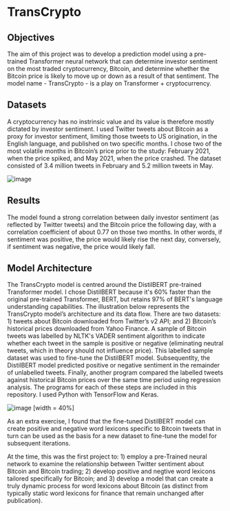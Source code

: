 # TransCrypto
## Objectives
The aim of this project was to develop a prediction model using a pre-trained Transformer neural network that can determine investor sentiment on the most traded cryptocurrency, Bitcoin, and determine whether the Bitcoin price is likely to move up or down as a result of that sentiment. The model name - TransCrypto - is a play on Transformer + cryptocurrency.

## Datasets
A cryptocurrency has no instrinsic value and its value is therefore mostly dictated by investor sentiment. I used Twitter tweets about Bitcoin as a proxy for investor sentiment, limiting those tweets to US origination, in the English language, and published on two specific months. I chose two of the most volatile months in Bitcoin’s price prior to the study: February 2021, when the price spiked, and May 2021, when the price crashed. The dataset consisted of 3.4 million tweets in February and 5.2 million tweets in May.

![image](https://user-images.githubusercontent.com/69303050/158633373-1828e60b-311f-4e1f-a735-fb6a5febb9e7.png)

## Results
The model found a strong correlation between daily investor sentiment (as reflected by Twitter tweets) and the Bitcoin price the following day, with a correlation coefficient of about 0.77 on those two months. In other words, if sentiment was positive, the price would likely rise the next day, conversely, if sentiment was negative, the price would likely fall.

## Model Architecture
The TransCrypto model is centred around the DistilBERT pre-trained Transformer model. I chose DistilBERT because it's 60% faster than the original pre-trained Transformer, BERT, but retains 97% of BERT's language understanding capabilities. The illustration below represents the TransCrypto model’s architecture and its data flow. There are two datasets: 1) tweets about Bitcoin downloaded from Twitter’s v2 API; and 2) Bitcoin’s historical prices downloaded from Yahoo Finance. A sample of Bitcoin tweets was labelled by NLTK's VADER sentiment algorithm to indicate whether each tweet in the sample is positive or negative (eliminating neutral tweets, which in theory should not influence price). This labelled sample dataset was used to fine-tune the DistilBERT model. Subsequentlty, the DistilBERT model predicted positive or negative sentiment in the remainder of unlabelled tweets. Finally, another program compared the labelled tweets against historical Bitcoin prices over the same time period using regression analysis. The programs for each of these steps are included in this repository. I used Python with TensorFlow and Keras.

![image](https://user-images.githubusercontent.com/69303050/158636151-4dfb1758-3f68-4255-9a21-5f6d4c68942e.png) [width = 40%]

As an extra exercise, I found that the fine-tuned DistilBERT model can create positive and negative word lexicons specific to Bitcoin tweets that in turn can be used as the basis for a new dataset to fine-tune the model for subsequent iterations.

At the time, this was the first project to: 1) employ a pre-Trained neural network to examine the relationship between Twitter sentiment about Bitcoin and Bitcoin trading; 2) develop positive and negtive word lexicons tailored specifically for Bitcoin; and 3) develop a model that can create a truly dynamic process for word lexicons about Bitcoin (as distinct from typically static word lexicons for finance that remain unchanged after publication).

